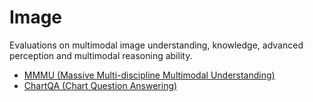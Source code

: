 # Image

Evaluations on multimodal image understanding, knowledge, advanced perception and multimodal reasoning ability.

- [MMMU (Massive Multi-discipline Multimodal Understanding)](mmmu.md)
- [ChartQA (Chart Question Answering)](chartqa.md)